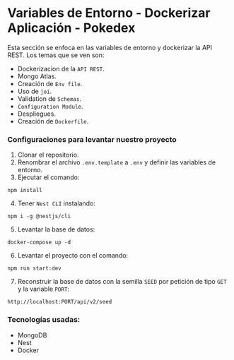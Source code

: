# Variables de Entorno - Dockerizar Aplicación - Pokedex

Esta sección se enfoca en las variables de entorno y dockerizar la API REST. Los temas que se ven son:

- Dockerizacion de la `API REST`.
- Mongo Atlas.
- Creación de `Env file`.
- Uso de `joi`.
- Validation de `Schemas`.
- `Configuration Module`.
- Despliegues.
- Creación de `Dockerfile`.

### Configuraciones para levantar nuestro proyecto

1. Clonar el repositorio.
2. Renombrar el archivo `.env.template` a `.env` y definir las variables de entorno. 
3. Ejecutar el comando: 
```
npm install
```
4. Tener `Nest CLI` instalando: 
```
npm i -g @nestjs/cli
```
5. Levantar la base de datos: 
```
docker-compose up -d
```
6. Levantar el proyecto con el comando: 
```
npm run start:dev
```
7. Reconstruir la base de datos con la semilla `SEED` por petición de tipo `GET` y la variable `PORT`:
```
http://localhost:PORT/api/v2/seed
```

### Tecnologías usadas:
* MongoDB
* Nest
* Docker
